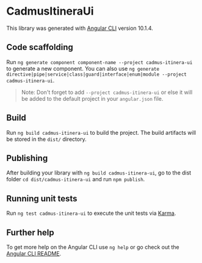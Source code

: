 # CadmusItineraUi

This library was generated with [Angular CLI](https://github.com/angular/angular-cli) version 10.1.4.

## Code scaffolding

Run `ng generate component component-name --project cadmus-itinera-ui` to generate a new component. You can also use `ng generate directive|pipe|service|class|guard|interface|enum|module --project cadmus-itinera-ui`.
> Note: Don't forget to add `--project cadmus-itinera-ui` or else it will be added to the default project in your `angular.json` file. 

## Build

Run `ng build cadmus-itinera-ui` to build the project. The build artifacts will be stored in the `dist/` directory.

## Publishing

After building your library with `ng build cadmus-itinera-ui`, go to the dist folder `cd dist/cadmus-itinera-ui` and run `npm publish`.

## Running unit tests

Run `ng test cadmus-itinera-ui` to execute the unit tests via [Karma](https://karma-runner.github.io).

## Further help

To get more help on the Angular CLI use `ng help` or go check out the [Angular CLI README](https://github.com/angular/angular-cli/blob/master/README.md).
